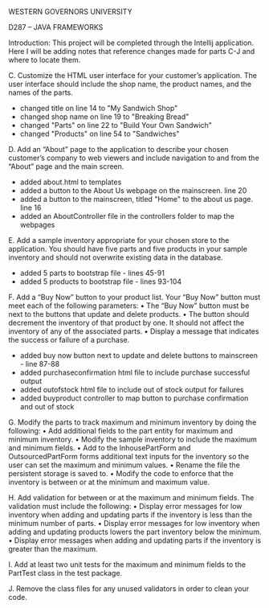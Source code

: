 WESTERN GOVERNORS UNIVERSITY

D287 – JAVA FRAMEWORKS

Introduction:
This project will be completed through the Intellij application. Here I will be adding notes that 
reference changes made for parts C-J and where to locate them.

C.  Customize the HTML user interface for your customer’s application. The user interface should include the shop name, the product names, and the names of the parts.
- changed title on line 14 to "My Sandwich Shop"
- changed shop name on line 19 to "Breaking Bread"
- changed "Parts" on line 22 to "Build Your Own Sandwich"
- changed "Products" on line 54 to "Sandwiches"


D.  Add an “About” page to the application to describe your chosen customer’s company to web viewers and include navigation to and from the “About” page and the main screen.
- added about.html to templates
- added a button to the About Us webpage on the mainscreen. line 20
- added a button to the mainscreen, titled "Home" to the about us page. line 16
- added an AboutController file in the controllers folder to map the webpages

E.  Add a sample inventory appropriate for your chosen store to the application. You should have five parts and five products in your sample inventory and should not overwrite existing data in the database.
- added 5 parts to bootstrap file - lines 45-91
- added 5 products to bootstrap file - lines 93-104


F.  Add a “Buy Now” button to your product list. Your “Buy Now” button must meet each of the following parameters:
•  The “Buy Now” button must be next to the buttons that update and delete products.
•  The button should decrement the inventory of that product by one. It should not affect the inventory of any of the associated parts.
•  Display a message that indicates the success or failure of a purchase.
- added buy now button next to update and delete buttons to mainscreen - line 87-88
- added purchaseconfirmation html file to include purchase successful output
- added outofstock html file to include out of stock output for failures
- added buyproduct controller to map button to purchase confirmation and out of stock

G.  Modify the parts to track maximum and minimum inventory by doing the following:
•  Add additional fields to the part entity for maximum and minimum inventory.
•  Modify the sample inventory to include the maximum and minimum fields.
•  Add to the InhousePartForm and OutsourcedPartForm forms additional text inputs for the inventory so the user can set the maximum and minimum values.
•  Rename the file the persistent storage is saved to.
•  Modify the code to enforce that the inventory is between or at the minimum and maximum value.


H.  Add validation for between or at the maximum and minimum fields. The validation must include the following:
•  Display error messages for low inventory when adding and updating parts if the inventory is less than the minimum number of parts.
•  Display error messages for low inventory when adding and updating products lowers the part inventory below the minimum.
•  Display error messages when adding and updating parts if the inventory is greater than the maximum.


I.  Add at least two unit tests for the maximum and minimum fields to the PartTest class in the test package.


J.  Remove the class files for any unused validators in order to clean your code.
